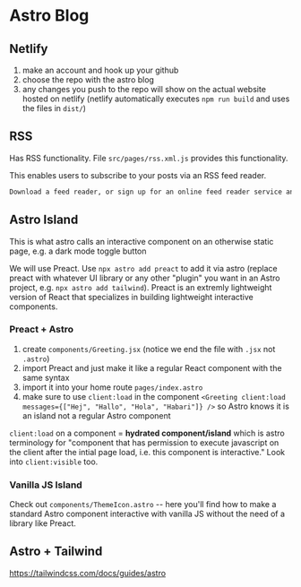 # Astro Blog

## Netlify

1. make an account and hook up your github
2. choose the repo with the astro blog
3. any changes you push to the repo will show on the actual website hosted on netlify (netlify automatically executes `npm run build` and uses the files in `dist/`)

## RSS

Has RSS functionality. File `src/pages/rss.xml.js` provides this functionality.

This enables users to subscribe to your posts via an RSS feed reader.

```md
Download a feed reader, or sign up for an online feed reader service and subscribe to your site by adding your own Netlify URL. You can also share this link with others so they can subscribe to your posts, and be notified when a new one is published.
```

## Astro Island

This is what astro calls an interactive component on an otherwise static page, e.g. a dark mode toggle button

We will use Preact. Use `npx astro add preact` to add it via astro (replace preact with whatever UI library or any other "plugin" you want in an Astro project, e.g. `npx astro add tailwind`). Preact is an extremly lightweight version of React that specializes in building lightweight interactive components.

### Preact + Astro

1. create `components/Greeting.jsx` (notice we end the file with `.jsx` not `.astro`)
2. import Preact and just make it like a regular React component with the same syntax
3. import it into your home route `pages/index.astro`
4. make sure to use `client:load` in the component `<Greeting client:load messages={["Hej", "Hallo", "Hola", "Habari"]} />` so Astro knows it is an island not a regular Astro component

`client:load` on a component = **hydrated component/island** which is astro terminology for "component that has permission to execute javascript on the client after the intial page load, i.e. this component is interactive." Look into `client:visible` too.

### Vanilla JS Island

Check out `components/ThemeIcon.astro` -- here you'll find how to make a standard Astro component interactive with vanilla JS without the need of a library like Preact.

## Astro + Tailwind

https://tailwindcss.com/docs/guides/astro
